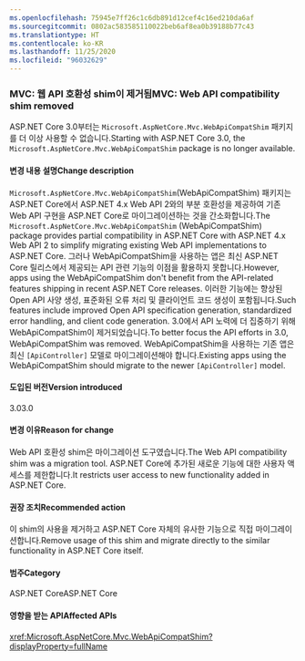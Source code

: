 ```yaml
---
ms.openlocfilehash: 75945e7ff26c1c6db891d12cef4c16ed210da6af
ms.sourcegitcommit: 0802ac583585110022beb6af8ea0b39188b77c43
ms.translationtype: HT
ms.contentlocale: ko-KR
ms.lasthandoff: 11/25/2020
ms.locfileid: "96032629"
---
```

### <a name="mvc-web-api-compatibility-shim-removed"></a><span data-ttu-id="8fa90-101">MVC: 웹 API 호환성 shim이 제거됨</span><span class="sxs-lookup"><span data-stu-id="8fa90-101">MVC: Web API compatibility shim removed</span></span>

<span data-ttu-id="8fa90-102">ASP.NET Core 3.0부터는 `Microsoft.AspNetCore.Mvc.WebApiCompatShim` 패키지를 더 이상 사용할 수 없습니다.</span><span class="sxs-lookup"><span data-stu-id="8fa90-102">Starting with ASP.NET Core 3.0, the `Microsoft.AspNetCore.Mvc.WebApiCompatShim` package is no longer available.</span></span>

#### <a name="change-description"></a><span data-ttu-id="8fa90-103">변경 내용 설명</span><span class="sxs-lookup"><span data-stu-id="8fa90-103">Change description</span></span>

<span data-ttu-id="8fa90-104">`Microsoft.AspNetCore.Mvc.WebApiCompatShim`(WebApiCompatShim) 패키지는 ASP.NET Core에서 ASP.NET 4.x Web API 2와의 부분 호환성을 제공하여 기존 Web API 구현을 ASP.NET Core로 마이그레이션하는 것을 간소화합니다.</span><span class="sxs-lookup"><span data-stu-id="8fa90-104">The `Microsoft.AspNetCore.Mvc.WebApiCompatShim` (WebApiCompatShim) package provides partial compatibility in ASP.NET Core with ASP.NET 4.x Web API 2 to simplify migrating existing Web API implementations to ASP.NET Core.</span></span> <span data-ttu-id="8fa90-105">그러나 WebApiCompatShim을 사용하는 앱은 최신 ASP.NET Core 릴리스에서 제공되는 API 관련 기능의 이점을 활용하지 못합니다.</span><span class="sxs-lookup"><span data-stu-id="8fa90-105">However, apps using the WebApiCompatShim don't benefit from the API-related features shipping in recent ASP.NET Core releases.</span></span> <span data-ttu-id="8fa90-106">이러한 기능에는 향상된 Open API 사양 생성, 표준화된 오류 처리 및 클라이언트 코드 생성이 포함됩니다.</span><span class="sxs-lookup"><span data-stu-id="8fa90-106">Such features include improved Open API specification generation, standardized error handling, and client code generation.</span></span> <span data-ttu-id="8fa90-107">3\.0에서 API 노력에 더 집중하기 위해 WebApiCompatShim이 제거되었습니다.</span><span class="sxs-lookup"><span data-stu-id="8fa90-107">To better focus the API efforts in 3.0, WebApiCompatShim was removed.</span></span> <span data-ttu-id="8fa90-108">WebApiCompatShim을 사용하는 기존 앱은 최신 `[ApiController]` 모델로 마이그레이션해야 합니다.</span><span class="sxs-lookup"><span data-stu-id="8fa90-108">Existing apps using the WebApiCompatShim should migrate to the newer `[ApiController]` model.</span></span>

#### <a name="version-introduced"></a><span data-ttu-id="8fa90-109">도입된 버전</span><span class="sxs-lookup"><span data-stu-id="8fa90-109">Version introduced</span></span>

<span data-ttu-id="8fa90-110">3.0</span><span class="sxs-lookup"><span data-stu-id="8fa90-110">3.0</span></span>

#### <a name="reason-for-change"></a><span data-ttu-id="8fa90-111">변경 이유</span><span class="sxs-lookup"><span data-stu-id="8fa90-111">Reason for change</span></span>

<span data-ttu-id="8fa90-112">Web API 호환성 shim은 마이그레이션 도구였습니다.</span><span class="sxs-lookup"><span data-stu-id="8fa90-112">The Web API compatibility shim was a migration tool.</span></span> <span data-ttu-id="8fa90-113">ASP.NET Core에 추가된 새로운 기능에 대한 사용자 액세스를 제한합니다.</span><span class="sxs-lookup"><span data-stu-id="8fa90-113">It restricts user access to new functionality added in ASP.NET Core.</span></span>

#### <a name="recommended-action"></a><span data-ttu-id="8fa90-114">권장 조치</span><span class="sxs-lookup"><span data-stu-id="8fa90-114">Recommended action</span></span>

<span data-ttu-id="8fa90-115">이 shim의 사용을 제거하고 ASP.NET Core 자체의 유사한 기능으로 직접 마이그레이션합니다.</span><span class="sxs-lookup"><span data-stu-id="8fa90-115">Remove usage of this shim and migrate directly to the similar functionality in ASP.NET Core itself.</span></span>

#### <a name="category"></a><span data-ttu-id="8fa90-116">범주</span><span class="sxs-lookup"><span data-stu-id="8fa90-116">Category</span></span>

<span data-ttu-id="8fa90-117">ASP.NET Core</span><span class="sxs-lookup"><span data-stu-id="8fa90-117">ASP.NET Core</span></span>

#### <a name="affected-apis"></a><span data-ttu-id="8fa90-118">영향을 받는 API</span><span class="sxs-lookup"><span data-stu-id="8fa90-118">Affected APIs</span></span>

<xref:Microsoft.AspNetCore.Mvc.WebApiCompatShim?displayProperty=fullName>

<!--

#### Affected APIs

N:Microsoft.AspNetCore.Mvc.WebApiCompatShim

-->
